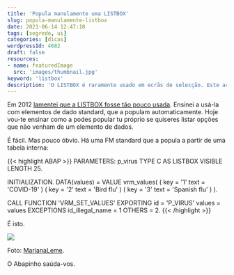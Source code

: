 ```yaml
---
title: 'Popula manulamente uma LISTBOX'
slug: popula-manulamente-listbox
date: 2021-06-14 12:47:10
tags: [segredo, ui]
categories: [dicas]
wordpressId: 4682
draft: false
resources:
- name: featuredImage
  src: 'images/thumbnail.jpg'
keyword: 'listbox'
description: 'O LISTBOX é raramente usado em ecrãs de selecção. Este artigo ensina como populá-lo manualmente com os nossos próprios valores.'
---
```

Em 2012 [lamentei que a LISTBOX fosse tão pouco usada][1]. Ensinei a usá-la com elementos de dado standard, que a populam automaticamente. Hoje vou-te ensinar como a podes popular tu próprio se quiseres listar opções que não venham de um elemento de dados.

<!--more-->

É fácil. Mas pouco óbvio. Há uma FM standard que a popula a partir de uma tabela interna:


{{< highlight ABAP >}}
PARAMETERS: p_virus TYPE C AS LISTBOX VISIBLE LENGTH 25.

INITIALIZATION.
  DATA(values) =
    VALUE vrm_values(
      ( key = '1' text = 'COVID-19' )
      ( key = '2' text = 'Bird flu' )
      ( key = '3' text = 'Spanish flu' )
    ).

  CALL FUNCTION 'VRM_SET_VALUES'
    EXPORTING
      id              = 'P_VIRUS'
      values          = values
    EXCEPTIONS
      id_illegal_name = 1
      OTHERS          = 2.
{{< /highlight >}}

É isto.

[![][2]][2]

Foto: [MarianaLeme][3].

O Abapinho saúda-vos.

   [1]: https://abapinho.com/en/2012/10/ninguemligaaolistbox/
   [2]: images/listbox.png
   [3]: https://visualhunt.co/a6/66ca720f
